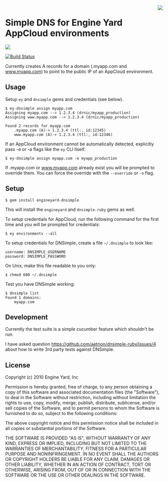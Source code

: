 <img src="http://travis-ci.org/drnic/engineyard-dnsimple.png" style="float: right;">

# Simple DNS for Engine Yard AppCloud environments

<img src="https://img.skitch.com/20110523-rqjn3md5741x9nbaue6hm99u8p.png">

[![Build Status](http://travis-ci.org/drnic/engineyard-dnsimple.png)](http://travis-ci.org/drnic/engineyard-dnsimple)

Currently creates A records for a domain (.myapp.com and www.myapp.com) to
point to the public IP of an AppCloud environment.

## Usage

Setup `ey` and `dnsimple` gems and credentials (see below).

    $ ey-dnsimple assign myapp.com
    Assigning myapp.com --> 1.2.3.4 (drnic/myapp_production)
    Assigning www.myapp.com --> 1.2.3.4 (drnic/myapp_production)

    Found 2 records for myapp.com
    	.myapp.com (A)-> 1.2.3.4 (ttl:, id:12345)
    	www.myapp.com (A)-> 1.2.3.4 (ttl:, id:12346)

If an AppCloud environment cannot be automatically detected, explicitly pass -e or -a flags
like the `ey` CLI itself:

    $ ey-dnsimple assign myapp.com -e myapp_production

If .myapp.com or www.myapp.com already exist you will be prompted to override them.
You can force the override with the `--override` or `-o` flag.

## Setup

    $ gem install engineyard-dnsimple

This will install the `engineyard` and `dnsimple-ruby` gems as well.

To setup credentials for AppCloud, run the following command for the first time and
you will be prompted for credentials:

    $ ey environments --all

To setup credentials for DNSimple, create a file `~/.dnsimple` to look like:

    username: DNSIMPLE_USERNAME
    password: DNSIMPLE_PASSWORD

On Unix, make this file readable to you only:

    $ chmod 600 ~/.dnsimple

Test you have DNSimple working:

    $ dnsimple list
    Found 1 domains:
    	myapp.com

## Development

Currently the test suite is a simple cucumber feature which shouldn't be run.

I have asked question https://github.com/aetrion/dnsimple-ruby/issues/4 about how to write
3rd party tests against DNSimple.

## License

Copyright (c) 2010 Engine Yard, Inc

Permission is hereby granted, free of charge, to any person obtaining a copy
of this software and associated documentation files (the "Software"), to deal
in the Software without restriction, including without limitation the rights
to use, copy, modify, merge, publish, distribute, sublicense, and/or sell
copies of the Software, and to permit persons to whom the Software is
furnished to do so, subject to the following conditions:

The above copyright notice and this permission notice shall be included in
all copies or substantial portions of the Software.

THE SOFTWARE IS PROVIDED "AS IS", WITHOUT WARRANTY OF ANY KIND, EXPRESS OR
IMPLIED, INCLUDING BUT NOT LIMITED TO THE WARRANTIES OF MERCHANTABILITY,
FITNESS FOR A PARTICULAR PURPOSE AND NONINFRINGEMENT. IN NO EVENT SHALL THE
AUTHORS OR COPYRIGHT HOLDERS BE LIABLE FOR ANY CLAIM, DAMAGES OR OTHER
LIABILITY, WHETHER IN AN ACTION OF CONTRACT, TORT OR OTHERWISE, ARISING FROM,
OUT OF OR IN CONNECTION WITH THE SOFTWARE OR THE USE OR OTHER DEALINGS IN
THE SOFTWARE.
